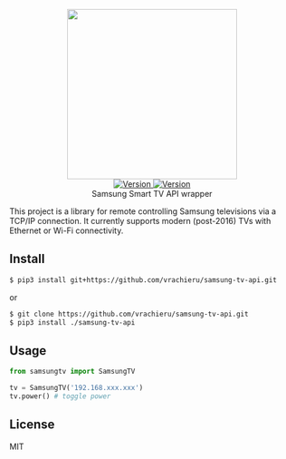 <p align="center">
    <img src="https://user-images.githubusercontent.com/5860071/47255992-611d9b00-d481-11e8-965d-d9816f254be2.png" width="300px" border="0" />
    <br/>
    <a href="https://github.com/vrachieru/samsung-tv-api/releases/latest">
        <img src="https://img.shields.io/badge/version-1.0.0-brightgreen.svg?style=flat-square" alt="Version">
    </a>
    <a href="https://travis-ci.org/vrachieru/samsung-tv-api">
        <img src="https://img.shields.io/travis/vrachieru/samsung-tv-api.svg?style=flat-square" alt="Version">
    </a>
    <br/>
    Samsung Smart TV API wrapper
</p>

This project is a library for remote controlling Samsung televisions via a TCP/IP connection. 
It currently supports modern (post-2016) TVs with Ethernet or Wi-Fi connectivity.

## Install

```bash
$ pip3 install git+https://github.com/vrachieru/samsung-tv-api.git
```
or
```bash
$ git clone https://github.com/vrachieru/samsung-tv-api.git
$ pip3 install ./samsung-tv-api
```

## Usage

```python
from samsungtv import SamsungTV

tv = SamsungTV('192.168.xxx.xxx')
tv.power() # toggle power
```

## License

MIT